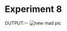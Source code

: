 # Experiment  8

OUTPUT:--
![new mad pic](https://github.com/AshVarghese03/MAD-PWA-exp8/assets/110612587/eabb5b3d-f1ad-4cfe-b3df-f900d99c6dcc)




